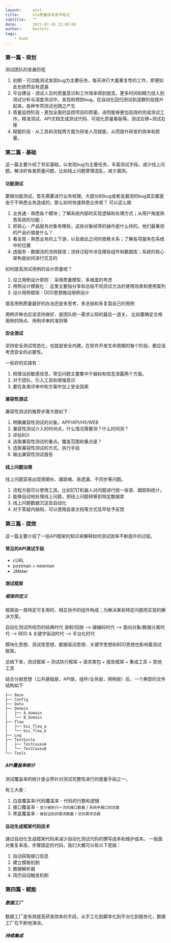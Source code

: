 ```yaml
---
layout:     post
title:      ele质量体系读书笔记
subtitle:   ""
date:       2021-07-10 12:00:00
author:     DanteYu
tags:
    - book	
---
```


### 第一篇 - 规划

测试团队的发展历程
1. 初期 - 已功能测试发现bug为主要任务，每天进行大量重复性的工作，即便如此也依然会有遗漏
2. 平台建设 - 测试人员的质量意识和工作效率得到提高，更多时间和精力投入到测试分析与深度测试中，发现和预防bug。在自动化回归测试和造数阶段提升起来。各种专项测试也随之产生
3. 质量监控阶段 - 更加全面的监控项目的质量。进而能够更加高效的完成测试工作。精准测试、API文档生成测试代码、可视化质量看板等。测试左移+测试右移
4. 赋能阶段 - 从工具和流程两方面为研发人员赋能，从而提升研发的效率和质量。

### 第二篇 - 基础

这一篇主要介绍了夯实基础，以发现bug为主要任务，丰富测试手段，减少线上问题。解决好各类质量问题，比如线上问题管理混乱，减少漏测。

#### 功能测试

要做功能测试，首先需要进行业务梳理。大部分的bug或者说漏测的bug其实都是由于不熟悉业务造成的，那么如何快速熟悉业务呢？ 可以这么做

1. 业务通 - 熟悉各个模块；了解系统内部的实现逻辑和处理方式；从用户角度熟悉系统的功能；
2. 抓核心 - 产品服务对象有哪些，这些对象经常的操作是什么样的，他们最重视的产品价值是什么？
3. 看全局 - 熟悉业务的上下游，以及彼此之间的依赖关系；了解各项服务在系统中的位置
4. 透服务 - 数据流的流转路径；流转过程中涉及哪些组件和数据库；系统的核心架构是如何进行交互的

如何提高测试用例的设计质量呢？ 
1. 设立用例设计原则： 采用质量模型，多维度的考虑
2. 用例设计模板化： 这里主要指分享和总结不同测试方法的使用场景和使用案列
3. 设计用例框架：DDD思想推动用例设计

提高用例质量最好的办法还是多思考，多总结和多复盘自己的用例

用例评审也应该坚持做好，是团队统一需求认知的最后一道关。 比如要确定合格用例的特点、用例评审的准则等

#### 安全测试

坚持安全测试常态化，也就是安全内建。在软件开发生命周期的每个阶段，都应该考虑安全的必要性。

一些好的实践有：
1. 梳理当前敏感信息，常见问题主要集中于越权和信息泄露两个方面。
2. 对于团队，引入工具和增强意识
3. 要在各类评审中和方案中加上安全因素

#### 兼容性测试

兼容性测试的推荐步骤大致如下：
1. 明确兼容性测试的对象。APP/API/H5/WEB
2. 兼容性测试介入的时间点。什么情况需要测？什么时间测？
3. 评估ROI
4. 选取兼容性测试的重点。覆盖范围和重点是？
5. 选取兼容性测试的方式。执行手段
6. 输出兼容性测试报告

#### 线上问题治理

线上问题容易出现周期长、跟踪难、易遗漏、不同步等问题。

1. 流程方面可以使用工具。比如钉钉机器人对问题进行统一收录、跟踪和统计。
2. 能够自动地处理线上问题，把线上问题转移到特定数据库
3. 线上问题数据沉淀及自动化
4. 对于答疑内缺陷，可以使用自查文档等方式及早给予反馈

### 第三篇 - 提效

这一篇主要介绍了一些API框架的知识来解释如何测试效率不断提升的过程。

#### 常见的API测试手段
* cURL
* postman + newman
* JMeter

#### 测试框架

##### 框架的定义

框架由一类特定可复用的、相互协作的组件构成；为解决某些特定问题而实现的解决方案。

自动化测试所经历的经典时代
录制/回放 --> 硬编码时代 --> 面向对象/数据分离时代 --> BDD & 关键字驱动时代 --> 平台化时代

模块化思想、测试库思想、数据驱动思想、关键字思想和BDD思想也影响着测试框架。

总结下来，测试框架 = 测试执行框架 + 请求类包 + 报告框架 + 集成工具 + 其他工具

结合分层思想（公共基础层，API层，组件/业务层，用例层）后，一个典型的文件结构如下

```
├── Base
├── Config
├── Data
├── Domain
│   ├── A_domain
│   └── B_domain
├── Flow
│   ├── biz_flow_a
│   └── biz_flow_b
├── Log
├── TestSuite
│   ├── TestCasesA
│   └── TestCasesB
└── Tools

```

##### API覆盖率统计

测试覆盖率的统计是业界针对测试完整性进行的度量手段之一。

有三大类：
1. 白盒覆盖率/代码覆盖率 - 代码的行数和逻辑
2. 接口覆盖率 - `至少被执行一次的接口数量` / `系统中接口的总数`
3. 黑盒覆盖率 - `被验证到的需求数量` / `总的需求总数`

#### 自动生成框架代码技术

通过自动化生成框架代码来减少自动化测试代码的撰写成本和维护成本。 一般面对重复率高，步骤固定的代码，我们大概可以有以下思路：
1. 自动获取接口信息
2. 建立模板机制
3. 数据解析器
4. 简历自动触发机制


### 第四篇 - 赋能

##### 数据工厂

数据工厂是有效提高研发效率的手段，从手工化到脚本化到平台化到服务化，数据工厂在不断地演进。

##### 持续集成








